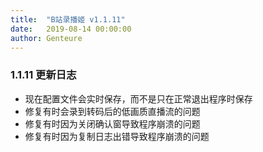 ```yaml
---
title:  "B站录播姬 v1.1.11"
date:   2019-08-14 00:00:00
author: Genteure
---
```


### 1.1.11 更新日志

- 现在配置文件会实时保存，而不是只在正常退出程序时保存
- 修复有时会录到转码后的低画质直播流的问题
- 修复有时因为关闭确认窗导致程序崩溃的问题
- 修复有时因为复制日志出错导致程序崩溃的问题
